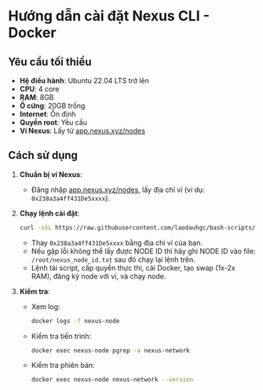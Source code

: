 # Hướng dẫn cài đặt Nexus CLI - Docker

## Yêu cầu tối thiểu
- **Hệ điều hành**: Ubuntu 22.04 LTS trở lên
- **CPU**: 4 core
- **RAM**: 8GB
- **Ổ cứng**: 20GB trống
- **Internet**: Ổn định
- **Quyền root**: Yêu cầu
- **Ví Nexus**: Lấy từ [app.nexus.xyz/nodes](https://app.nexus.xyz/nodes)

## Cách sử dụng
1. **Chuẩn bị ví Nexus**:
   - Đăng nhập [app.nexus.xyz/nodes](https://app.nexus.xyz/nodes), lấy địa chỉ ví (ví dụ: `0x238a3a4ff431De5xxxx`).

2. **Chạy lệnh cài đặt**:
   ```bash
   curl -sSL https://raw.githubusercontent.com/laodauhgc/bash-scripts/refs/heads/main/nexus/install.sh -o /root/nexus_setup.sh && chmod +x /root/nexus_setup.sh && /bin/bash /root/nexus_setup.sh 0x238a3a4ff431De5xxxx --setup-cron
   ```
   - Thay `0x238a3a4ff431De5xxxx` bằng địa chỉ ví của bạn.
   - Nếu gặp lỗi không thể lấy được NODE ID thì hãy ghi NODE ID vào file: `/root/nexus_node_id.txt` sau đó chạy lại lệnh trên.
   - Lệnh tải script, cấp quyền thực thi, cài Docker, tạo swap (1x-2x RAM), đăng ký node với ví, và chạy node.

3. **Kiểm tra**:
   - Xem log:
     ```bash
     docker logs -f nexus-node
     ```
   - Kiểm tra tiến trình:
     ```bash
     docker exec nexus-node pgrep -a nexus-network
     ```
   - Kiểm tra phiên bản:
      ```bash
      docker exec nexus-node nexus-network --version
      ```
